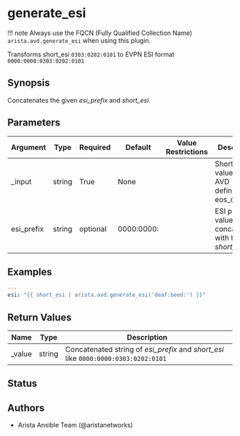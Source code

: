 <!--
  ~ Copyright (c) 2023 Arista Networks, Inc.
  ~ Use of this source code is governed by the Apache License 2.0
  ~ that can be found in the LICENSE file.
  -->

# generate_esi

!!! note
    Always use the FQCN (Fully Qualified Collection Name) `arista.avd.generate_esi` when using this plugin.

Transforms short\_esi <code>0303\:0202\:0101</code> to EVPN ESI format <code>0000\:0000\:0303\:0202\:0101</code>

## Synopsis

Concatenates the given <em>esi\_prefix</em> and <em>short\_esi</em>.

## Parameters

| Argument | Type | Required | Default | Value Restrictions | Description |
| -------- | ---- | -------- | ------- | ------------------ | ----------- |
| _input | string | True | None |  | Short ESI value as per AVD definition in eos\_designs. |
| esi_prefix | string | optional | 0000:0000: |  | ESI prefix value. Will be concatenated with the <em>short\_esi</em>. |

## Examples

```yaml
---
esi: "{{ short_esi | arista.avd.generate_esi('deaf:beed:') }}"
```

## Return Values

| Name | Type | Description |
| ---- | ---- | ----------- |
| _value | string | Concatenated string of <em>esi\_prefix</em> and <em>short\_esi</em> like <code>0000\:0000\:0303\:0202\:0101</code> |

## Status

## Authors

- Arista Ansible Team (@aristanetworks)
